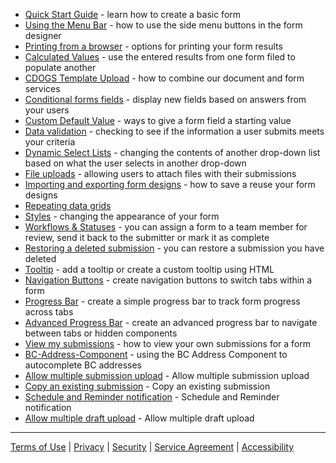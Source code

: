   - [Quick Start Guide](Quick-Start-Guide) - learn how to create a basic form
  - [Using the Menu Bar](Side-Menu-Buttons) - how to use the side menu buttons in the form designer
  - [Printing from a browser](Printing-from-a-browser) - options for printing your form results
  - [Calculated Values](Calculated-Values) - use the entered results from one form filed to populate another 
  - [CDOGS Template Upload](CDOGS-Template-Upload) - how to combine our document and form services
  - [Conditional forms fields](Conditional-forms-fields) - display new fields based on answers from your users
  - [Custom Default Value](Custom-Default-Value) - ways to give a form field a starting value
  - [Data validation](Data-validation) - checking to see if the information a user submits meets your criteria
  - [Dynamic Select Lists](Dynamic-Select-Lists) - changing the contents of another drop-down list based on what the user selects in another drop-down 
  - [File uploads](File-uploads) - allowing users to attach files with their submissions
  - [Importing and exporting form designs](Importing-and-exporting-form-designs) - how to save a reuse your form designs
  - [Repeating data grids](Repeating-Data-Grids)
  - [Styles](Styles) - changing the appearance of your form
  - [Workflows & Statuses](Workflows-&-Statuses) - you can assign a form to a team member for review, send it back to the submitter or mark it as complete
  - [Restoring a deleted submission](Restoring-a-deleted-submission) - you can restore a submission you have deleted
  - [Tooltip](Tooltip) - add a tooltip or create a custom tooltip using HTML
  - [Navigation Buttons](Navigation-Buttons) - create navigation buttons to switch tabs within a form
  - [Progress Bar](Progress-Bar) - create a simple progress bar to track form progress across tabs
  - [Advanced Progress Bar](Advanced-Progress-Bar) - create an advanced progress bar to navigate between tabs or hidden components
  - [View my submissions](View-my-submissions) - how to view your own submissions for a form
  - [BC-Address-Component](BC-Address-Component) - using the BC Address Component to autocomplete BC addresses
  - [Allow multiple submission upload](Allow-multiple-submission-upload) - Allow multiple submission upload
  - [Copy an existing submission](Copy-an-existing-submission) - Copy an existing submission
  - [Schedule and Reminder notification](Schedule-and-Reminder-notification) - Schedule and Reminder notification
  - [Allow multiple draft upload](Allow-multiple-draft-upload) - Allow multiple draft upload

***
[Terms of Use](Terms-of-Use) | [Privacy](Privacy) | [Security](Security) | [Service Agreement](Service-Agreement) | [Accessibility](Accessibility)